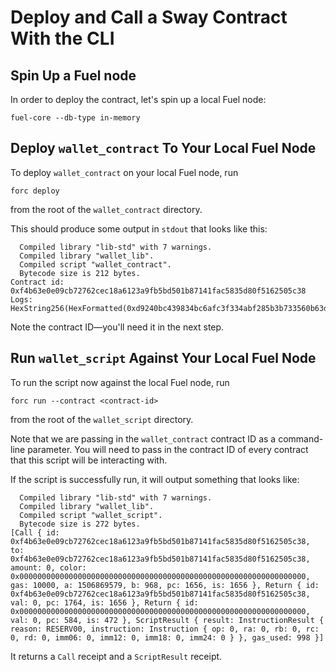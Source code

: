 # Deploy and Call a Sway Contract With the CLI

## Spin Up a Fuel node

In order to deploy the contract, let's spin up a local Fuel node:

```console
fuel-core --db-type in-memory
```

## Deploy `wallet_contract` To Your Local Fuel Node

To deploy `wallet_contract` on your local Fuel node, run

```console
forc deploy
```

from the root of the `wallet_contract` directory.

This should produce some output in `stdout` that looks like this:

```console
  Compiled library "lib-std" with 7 warnings.
  Compiled library "wallet_lib".
  Compiled script "wallet_contract".
  Bytecode size is 212 bytes.
Contract id: 0xf4b63e0e09cb72762cec18a6123a9fb5bd501b87141fac5835d80f5162505c38
Logs:
HexString256(HexFormatted(0xd9240bc439834bc6afc3f334abf285b3b733560b63d7ce1eb53afa8981984af7))
```

Note the contract ID—you'll need it in the next step.

## Run `wallet_script` Against Your Local Fuel Node

To run the script now against the local Fuel node, run

```console
forc run --contract <contract-id>
```

from the root of the `wallet_script` directory.

Note that we are passing in the `wallet_contract` contract ID as a command-line parameter. You will need to pass in the contract ID of every contract that this script will be interacting with.

If the script is successfully run, it will output something that looks like:

```console
  Compiled library "lib-std" with 7 warnings.
  Compiled library "wallet_lib".
  Compiled script "wallet_script".
  Bytecode size is 272 bytes.
[Call { id: 0xf4b63e0e09cb72762cec18a6123a9fb5bd501b87141fac5835d80f5162505c38, to: 0xf4b63e0e09cb72762cec18a6123a9fb5bd501b87141fac5835d80f5162505c38, amount: 0, color: 0x0000000000000000000000000000000000000000000000000000000000000000, gas: 10000, a: 1506869579, b: 968, pc: 1656, is: 1656 }, Return { id: 0xf4b63e0e09cb72762cec18a6123a9fb5bd501b87141fac5835d80f5162505c38, val: 0, pc: 1764, is: 1656 }, Return { id: 0x0000000000000000000000000000000000000000000000000000000000000000, val: 0, pc: 584, is: 472 }, ScriptResult { result: InstructionResult { reason: RESERV00, instruction: Instruction { op: 0, ra: 0, rb: 0, rc: 0, rd: 0, imm06: 0, imm12: 0, imm18: 0, imm24: 0 } }, gas_used: 998 }]
```

It returns a `Call` receipt and a `ScriptResult` receipt.
